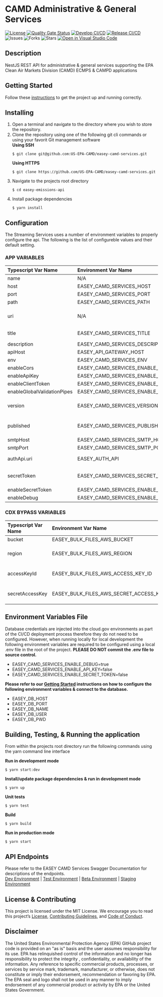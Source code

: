 # CAMD Administrative & General Services

[![License](https://img.shields.io/github/license/US-EPA-CAMD/easey-camd-services)](https://github.com/US-EPA-CAMD/easey-camd-services/blob/develop/LICENSE)
[![Quality Gate Status](https://sonarcloud.io/api/project_badges/measure?project=US-EPA-CAMD_easey-camd-services&metric=alert_status)](https://sonarcloud.io/dashboard?id=US-EPA-CAMD_easey-camd-services)
[![Develop CI/CD](https://github.com/US-EPA-CAMD/easey-camd-services/workflows/Develop%20Branch%20Workflow/badge.svg)](https://github.com/US-EPA-CAMD/easey-camd-services/actions)
[![Release CI/CD](https://github.com/US-EPA-CAMD/easey-camd-services/workflows/Release%20Branch%20Workflow/badge.svg)](https://github.com/US-EPA-CAMD/easey-camd-services/actions)
![Issues](https://img.shields.io/github/issues/US-EPA-CAMD/easey-camd-services)
![Forks](https://img.shields.io/github/forks/US-EPA-CAMD/easey-camd-services)
![Stars](https://img.shields.io/github/stars/US-EPA-CAMD/easey-camd-services)
[![Open in Visual Studio Code](https://open.vscode.dev/badges/open-in-vscode.svg)](https://open.vscode.dev/US-EPA-CAMD/easey-camd-services)

## Description
NestJS REST API for administrative & general services supporting the EPA Clean Air Markets Division (CAMD) ECMPS & CAMPD applications

## Getting Started
Follow these [instructions](https://github.com/US-EPA-CAMD/devops/blob/master/GETTING-STARTED.md) to get the project up and running correctly.

## Installing
1. Open a terminal and navigate to the directory where you wish to store the repository.
2. Clone the repository using one of the following git cli commands or using your favorit Git management software<br>
    **Using SSH**
    ```
    $ git clone git@github.com:US-EPA-CAMD/easey-camd-services.git
    ```
    **Using HTTPS**
    ```
    $ git clone https://github.com/US-EPA-CAMD/easey-camd-services.git
    ```
3. Navigate to the projects root directory
    ```
    $ cd easey-emissions-api
    ```
4. Install package dependencies
    ```
    $ yarn install
    ```

## Configuration
The Streaming Services uses a number of environment variables to properly configure the api. The following is the list of configureble values and their default setting.

### APP VARIABLES
| Typescript Var Name | Environment Var Name | Default Value | Comment |
| :------------------ | :------------------- | :------------ | :------ |
| name | N/A | camd-services | Fixed value |
| host | EASEY_CAMD_SERVICES_HOST | localhost | Configurable
| port | EASEY_CAMD_SERVICES_PORT | 8060 | Configurable |
| path | EASEY_CAMD_SERVICES_PATH | camd-services | Configurable |
| uri | N/A | N/A | Determined by host, port, & path |
| title | EASEY_CAMD_SERVICES_TITLE | CAMD Administrative & General Services | Configurable |
| description | EASEY_CAMD_SERVICES_DESCRIPTION | ??? | Configurable |
| apiHost | EASEY_API_GATEWAY_HOST | api.epa.gov/easey/dev | Configurable |
| env | EASEY_CAMD_SERVICES_ENV | local-dev | Configurable |
| enableCors | EASEY_CAMD_SERVICES_ENABLE_CORS | true | Configurable |
| enableApiKey | EASEY_CAMD_SERVICES_ENABLE_API_KEY | false | Configurable |
| enableClientToken | EASEY_CAMD_SERVICES_ENABLE_CLIENT_TOKEN | false | Configurable |
| enableGlobalValidationPipes | EASEY_CAMD_SERVICES_ENABLE_GLOBAL_VALIDATION_PIPE | true | Configurable |
| version | EASEY_CAMD_SERVICES_VERSION | v0.0.0 | Dynamically set by CI/CD workflow |
| published | EASEY_CAMD_SERVICES_PUBLISHED | local | Dynamically set by CI/CD workflow |
| smtpHost | EASEY_CAMD_SERVICES_SMTP_HOST | smtp.epa.gov | Configurable |
| smtpPort | EASEY_CAMD_SERVICES_SMTP_PORT | 25 | Configurable |
| authApi.uri | EASEY_AUTH_API | https://api.epa.gov/easey/dev/auth-mgmt | Configurable |
| secretToken | EASEY_CAMD_SERVICES_SECRET_TOKEN | N/A | Dynamically set by CI/CD workflow |
| enableSecretToken | EASEY_CAMD_SERVICES_ENABLE_SECRET_TOKEN | false | Configurable |
| enableDebug | EASEY_CAMD_SERVICES_ENABLE_DEBUG | false | Configurable |

### CDX BYPASS VARIABLES
| Typescript Var Name | Environment Var Name | Default Value | Comment |
| :------------------ | :------------------- | :------------ | :------ |
| bucket | EASEY_BULK_FILES_AWS_BUCKET | None | Configurable |
| region | EASEY_BULK_FILES_AWS_REGION | us-gov-west-1 | Configurable |
| accessKeyId | EASEY_BULK_FILES_AWS_ACCESS_KEY_ID | *** | Dynamically set by CI/CD workflow |
| secretAccessKey | EASEY_BULK_FILES_AWS_SECRET_ACCESS_KEY | *** | Dynamically set by CI/CD workflow |

## Environment Variables File
Database credentials are injected into the cloud.gov environments as part of the CI/CD deployment process therefore they do not need to be configured. However, when running locally for local development the following environment variables are required to be configured using a local .env file in the root of the project. **PLEASE DO NOT commit the .env file to source control.**

- EASEY_CAMD_SERVICES_ENABLE_DEBUG=true
- EASEY_CAMD_SERVICES_ENABLE_API_KEY=false
- EASEY_CAMD_SERVICES_ENABLE_SECRET_TOKEN=false

**Please refer to our [Getting Started](https://github.com/US-EPA-CAMD/devops/blob/master/GETTING-STARTED.md) instructions on how to configure the following environment variables & connect to the database.**
- EASEY_DB_HOST
- EASEY_DB_PORT
- EASEY_DB_NAME
- EASEY_DB_USER
- EASEY_DB_PWD

## Building, Testing, & Running the application
From within the projects root directory run the following commands using the yarn command line interface

**Run in development mode**
```
$ yarn start:dev
```

**Install/update package dependencies & run in development mode**
```
$ yarn up
```

**Unit tests**
```
$ yarn test
```

**Build**
```
$ yarn build
```

**Run in production mode**
```
$ yarn start
```

## API Endpoints
Please refer to the EASEY CAMD Services Swagger Documentation for descriptions of the endpoints.<br>
[Dev Environment](https://api.epa.gov/easey/dev/camd-services/swagger/) | [Test Environment](https://api.epa.gov/easey/test/camd-services/swagger/) | [Beta Environment](https://api.epa.gov/easey/beta/camd-services/swagger/) | [Staging Environment](https://api.epa.gov/easey/staging/camd-services/swagger/)

## License & Contributing
This project is licensed under the MIT License. We encourage you to read this project’s [License](LICENSE), [Contributing Guidelines](CONTRIBUTING.md), and [Code of Conduct](CODE-OF-CONDUCT.md).

## Disclaimer
The United States Environmental Protection Agency (EPA) GitHub project code is provided on an "as is" basis and the user assumes responsibility for its use. EPA has relinquished control of the information and no longer has responsibility to protect the integrity , confidentiality, or availability of the information. Any reference to specific commercial products, processes, or services by service mark, trademark, manufacturer, or otherwise, does not constitute or imply their endorsement, recommendation or favoring by EPA. The EPA seal and logo shall not be used in any manner to imply endorsement of any commercial product or activity by EPA or the United States Government.
